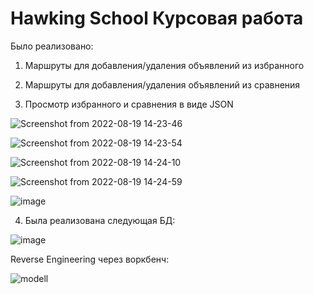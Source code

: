 # Hawking School Курсовая работа

Было реализовано:

1. Маршруты для добавления/удаления объявлений из избранного

2. Маршруты для добавления/удаления объявлений из сравнения

3. Просмотр избранного и сравнения в виде JSON

![Screenshot from 2022-08-19 14-23-46](https://user-images.githubusercontent.com/79002614/185609594-0fb9a341-5302-4833-ba70-a72d7315da7d.png)

![Screenshot from 2022-08-19 14-23-54](https://user-images.githubusercontent.com/79002614/185609619-4a1c427f-287c-4d30-97a8-ace2b051b9b4.png)

![Screenshot from 2022-08-19 14-24-10](https://user-images.githubusercontent.com/79002614/185609646-c1a5bd80-670b-4860-8a15-e92107a7f891.png)

![Screenshot from 2022-08-19 14-24-59](https://user-images.githubusercontent.com/79002614/185609665-14b9dc33-1469-410c-9058-66862375f566.png)

![image](https://user-images.githubusercontent.com/79002614/185609754-c56bf8e0-a7b5-4ae1-8785-5496359b785b.png)

4. Была реализована следующая БД:

![image](https://user-images.githubusercontent.com/79002614/185610153-51430702-441c-45b0-a1df-9b908bc0d9a7.png)

Reverse Engineering через воркбенч:

![modell](https://user-images.githubusercontent.com/79002614/185617830-c920c2ca-39d8-4ae9-8460-eaf6f2cb80d8.png)


